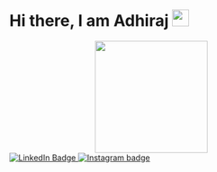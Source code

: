 
<h1>
   Hi there, I am Adhiraj 
  <img src="https://media.giphy.com/media/hvRJCLFzcasrR4ia7z/giphy.gif" width="30px"/>
</h1>
<div id="header" align="center">
  <img src="https://media.giphy.com/media/LmgHHxtKgDsYrVsEOw/giphy.gif" width="200"/>
</div>
<div id="badges">
  <a href="https://www.linkedin.com/in/adhirajchauhan/">
    <img src="https://img.shields.io/badge/LinkedIn-blue?style=for-the-badge&logo=linkedin&logoColor=white" alt="LinkedIn Badge"/>
  </a>
  <a href="https://www.instagram.com/_.barusu/">
    <img src="https://img.shields.io/badge/Instagram-red?style=for-the-badge&logo=Instagram&logoColor=white" alt="Instagram badge"/>
  </a>
</div>


